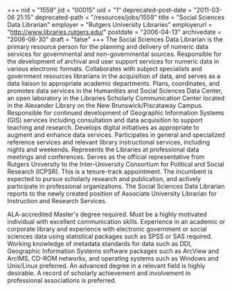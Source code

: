 +++
nid = "1559"
jid = "00015"
uid = "1"
deprecated-post-date = "2011-03-06 21:15"
deprecated-path = "/resources/jobs/1559"
title = "Social Sciences Data Librarian"
employer = "Rutgers University Libraries"
employerurl = "http://www.libraries.rutgers.edu/"
postdate = "2006-04-13"
archivedate = "2006-06-30"
draft = "false"
+++
The Social Sciences Data Librarian is the primary resource person for
the planning and delivery of numeric data services for governmental and
non-governmental sources. Responsible for the development of archival
and user support services for numeric data in various electronic
formats. Collaborates with subject specialists and government resources
librarians in the acquisition of data, and serves as a data liaison to
appropriate academic departments. Plans, coordinates, and promotes data
services in the Humanities and Social Sciences Data Center, an open
laboratory in the Libraries Scholarly Communication Center located in
the Alexander Library on the New Brunswick/Piscataway Campus.
Responsible for continued development of Geographic Information Systems
(GIS) services including consultation and data acquisition to support
teaching and research. Develops digital initiatives as appropriate to
augment and enhance data services. Participates in general and
specialized reference services and relevant library instructional
services, including nights and weekends. Represents the Libraries at
professional data meetings and conferences. Serves as the official
representative from Rutgers University to the Inter-University
Consortium for Political and Social Research (ICPSR). This is a
tenure-track appointment. The incumbent is expected to pursue scholarly
research and publication, and actively participate in professional
organizations. The Social Sciences Data Librarian reports to the newly
created position of Associate University Librarian for Instruction and
Research Services.
  
ALA-accredited Master's degree required. Must be a highly motivated
individual with excellent communication skills. Experience in an
academic or corporate library and experience with electronic government
or social sciences data using statistical packages such as SPSS or SAS
required. Working knowledge of metadata standards for data such as DDI,
Geographic Information Systems software packages such as ArcView and
ArcIMS, CD-ROM networks, and operating systems such as Windows and
Unix/Linux preferred. An advanced degree in a relevant field is highly
desirable. A record of scholarly achievement and involvement in
professional associations is preferred.
